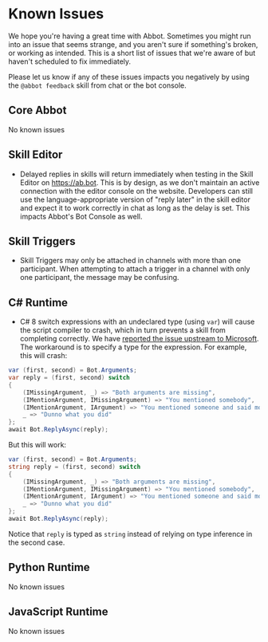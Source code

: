 # Known Issues

We hope you're having a great time with Abbot. Sometimes you might run into an issue that seems strange, and you aren't sure if something's broken, or working as intended. This is a short list of issues that we're aware of but haven't scheduled to fix immediately.

Please let us know if any of these issues impacts you negatively by using the `@abbot feedback` skill from chat or the bot console.


## Core Abbot
No known issues

## Skill Editor
  * Delayed replies in skills will return immediately when testing in the Skill Editor on https://ab.bot. This is by design, as we don't maintain an active connection with the editor console on the website. Developers can still use the language-appropriate version of "reply later" in the skill editor and expect it to work correctly in chat as long as the delay is set. This impacts Abbot's Bot Console as well.

## Skill Triggers
  * Skill Triggers may only be attached in channels with more than one participant. When attempting to attach a trigger in a channel with only one participant, the message may be confusing.

## C# Runtime
  * C# 8 switch expressions with an undeclared type (using `var`) will cause the script compiler to crash, which in turn prevents a skill from completing correctly. We have [reported the issue upstream to Microsoft](https://github.com/dotnet/roslyn/issues/49529). The workaround is to specify a type for the expression. For example, this will crash:

```csharp
var (first, second) = Bot.Arguments;
var reply = (first, second) switch
{
    (IMissingArgument, _) => "Both arguments are missing",
    (IMentionArgument, IMissingArgument) => "You mentioned somebody",
    (IMentionArgument, IArgument) => "You mentioned someone and said more",
    _ => "Dunno what you did"
};
await Bot.ReplyAsync(reply);
```

But this will work:

```csharp
var (first, second) = Bot.Arguments;
string reply = (first, second) switch
{
    (IMissingArgument, _) => "Both arguments are missing",
    (IMentionArgument, IMissingArgument) => "You mentioned somebody",
    (IMentionArgument, IArgument) => "You mentioned someone and said more",
    _ => "Dunno what you did"
};
await Bot.ReplyAsync(reply);
```

Notice that `reply` is typed as `string` instead of relying on type inference in the second case.

## Python Runtime
No known issues

## JavaScript Runtime
No known issues
